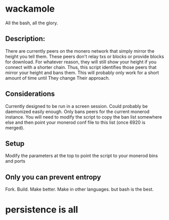 # wackamole

All the bash, all the glory.

## Description:

There are currently peers on the monero network that simply mirror the height you tell them. 
These peers don't relay txs or blocks or provide blocks for download.
For whatever reason, they will still show your height if you connect with a shorter chain. 
Thus, this script identifies those peers that mirror your height and bans them.
This will probably only work for a short amount of time until They change Their approach. 

## Considerations

Currently designed to be run in a screen session. Could probably be daemonized easily enough. 
Only bans peers for the current monerod instance. You will need to modify the script to copy
the ban list somewhere else and then point your monerod conf file to this list (once 6920 is merged). 

## Setup

Modify the parameters at the top to point the script to your monerod bins and ports

## Only you can prevent entropy 

Fork. Build. Make better. Make in other languages. 
but bash is the best. 

# persistence is all
